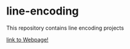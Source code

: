 # line-encoding
This repository contains line encoding projects

[link to Webpage!](https://two-ticks.github.io/line-encoding/)
